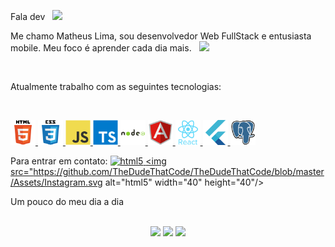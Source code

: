 Fala dev &nbsp; <img src="https://github.com/TheDudeThatCode/TheDudeThatCode/blob/master/Assets/Developer.gif" width="29px">  

<p align="left">
   Me chamo Matheus Lima, sou desenvolvedor Web FullStack e entusiasta mobile. Meu foco é aprender cada dia mais. &nbsp; <img src="https://github.com/TheDudeThatCode/TheDudeThatCode/blob/master/Assets/Rocket.gif" width="29px">  

</p>
<br />
<p align="left">Atualmente trabalho com as seguintes tecnologias:</p>
<br />
<p align="left">
   <a href="https://www.w3.org/html/" target="_blank"> <img src="https://raw.githubusercontent.com/devicons/devicon/master/icons/html5/html5-original-wordmark.svg" alt="html5" width="40" height="40"/> </a>
    <a href="https://www.w3schools.com/css/" target="_blank"> <img src="https://raw.githubusercontent.com/devicons/devicon/master/icons/css3/css3-original-wordmark.svg" alt="css3" width="40" height="40"/> </a>
<a href="https://developer.mozilla.org/en-US/docs/Web/JavaScript" target="_blank"> <img src="https://raw.githubusercontent.com/devicons/devicon/master/icons/javascript/javascript-original.svg" alt="javascript" width="40" height="40"/> </a>
  <a href="https://www.typescriptlang.org/" target="_blank"> <img src="https://github.com/devicons/devicon/blob/master/icons/typescript/typescript-original.svg" alt="typescript" width="40" height="40"/> </a>
  <a href="https://nodejs.org" target="_blank"> <img src="https://raw.githubusercontent.com/devicons/devicon/master/icons/nodejs/nodejs-original-wordmark.svg" alt="nodejs" width="40" height="40"/> </a>
<a href="https://angular.io/" target="_blank"> <img src="https://github.com/devicons/devicon/blob/master/icons/angularjs/angularjs-original.svg" alt="angular" width="40" height="40"/> </a>
<a href="https://reactjs.org/" target="_blank"> <img src="https://raw.githubusercontent.com/devicons/devicon/master/icons/react/react-original-wordmark.svg" alt="react" width="40" height="40"/> </a>
  <a href="https://flutter.dev/" target="_blank"> <img src="https://github.com/devicons/devicon/blob/master/icons/flutter/flutter-original.svg" alt="flutter" width="40" height="40"/> </a>
  <a href="https://www.postgresql.org/" target="_blank"> <img src="https://github.com/devicons/devicon/blob/master/icons/postgresql/postgresql-original.svg" alt="postgresql" width="40" height="40"/> </a>
</p>

Para entrar em contato:
 <a href="https://www.linkedin.com/in/matheus-lima-9344a7140/" target="_blank"> <img src="https://github.com/TheDudeThatCode/TheDudeThatCode/blob/master/Assets/Linkedin.svg" alt="html5" width="40" height="40"/> </a>
  <a href="https://www.instagram.com/_itheu/" target="_blank"> <img src="https://github.com/TheDudeThatCode/TheDudeThatCode/blob/master/Assets/Instagram.svg alt="html5" width="40" height="40"/> </a>

<summary>Um pouco do meu dia a dia</summary>
<br />

<p align="center">
   <img src ="https://github-readme-stats.vercel.app/api?username=devmlima&show_icons=true&count_private=true&theme=darcula&hide_border=true&hide=issues,contribs&bg_color=00000000">
  <img src ="https://github-readme-stats.vercel.app/api/top-langs/?username=devmlima&layout=compact&hide_border=true&theme=darcula&bg_color=00000000&langs_count=6&hide=jupyter%20notebook,tex,css,php">
  <img src ="https://github-readme-streak-stats.herokuapp.com?user=devmlima&theme=darcula&hide_border=true&background=FFFFFF00">
  <br>
  <br>
</p>
 
